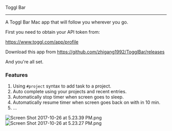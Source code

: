 Toggl Bar

---------


A Toggl Bar Mac app that will follow you wherever you go.

First you need to obtain your API token from:

https://www.toggl.com/app/profile

Download this app from https://github.com/zhigang1992/TogglBar/releases

And you're all set.


### Features

1. Using `#project` syntax to add task to a project.
1. Auto complete using your projects and recent entries.
1. Automatically stop timer when screen goes to sleep.
1. Automatically resume timer when screen goes back on with in 10 min.
1. ...

![Screen Shot 2017-10-26 at 5.23.39 PM.png](https://i.loli.net/2017/10/26/59f1a9c4ad8d7.png)
![Screen Shot 2017-10-26 at 5.23.27 PM.png](https://i.loli.net/2017/10/26/59f1a9c4cbe11.png)
